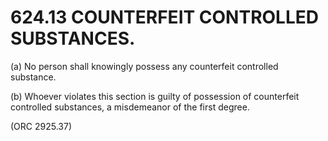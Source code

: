 624.13 COUNTERFEIT CONTROLLED SUBSTANCES.
=========================================

​(a) No person shall knowingly possess any counterfeit controlled
substance.

​(b) Whoever violates this section is guilty of possession of
counterfeit controlled substances, a misdemeanor of the first degree.

(ORC 2925.37)
